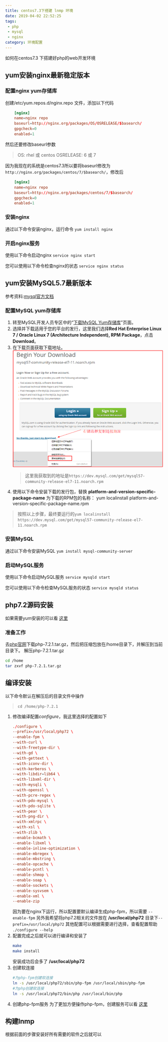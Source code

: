 ```yaml
---
title: centos7.3下搭建 lnmp 环境
date: 2019-04-02 22:52:25
tags: 
 - php
 - mysql
 - nginx
category: 环境配置
---
```


如何在centos7.3 下搭建好php的web开发环境

## yum安装nginx最新稳定版本

### 配置nginx yum存储库
创建/etc/yum.repos.d/nginx.repo 文件，添加以下代码 
```conf
    [nginx]
    name=nginx repo
    baseurl=http://nginx.org/packages/OS/OSRELEASE/$basearch/
    gpgcheck=0
    enabled=1
```
 <!-- more -->

然后还要修改baseurl参数
 >OS: rhel 或 centos
 >OSRELEASE: 6 或 7

因为我现在的系统是centos7.3所以要将baseurl修改为`http://nginx.org/packages/centos/7/$basearch/`，修改后
```conf
    [nginx]
    name=nginx repo
    baseurl=http://nginx.org/packages/centos/7/$basearch/
    gpgcheck=0
    enabled=1
```

### 安装nginx
通过以下命令安装nginx，运行命令 `yum install nginx`

### 开启nginx服务
使用以下命令启动nginx `service nginx start`

您可以使用以下命令检查nginx的状态 `service nginx status`

## yum安装MySQL5.7最新版本
参考资料:[mysql官方文档][1]

### 配置MySQL yum存储库
1. 转至MySQL开发人员专区中的“[下载MySQL Yum存储库][2]”页面。
2. 选择并下载适用于您的平台的发行，这里我们选择**Red Hat Enterprise Linux 7 / Oracle Linux 7 (Architecture Independent), RPM Package**，点击**Download**。
3. 在下载页面获取下载地址。
   ![copy_url.png][3] 
   >这里我获取到的地址是`https://dev.mysql.com/get/mysql57-community-release-el7-11.noarch.rpm`
4. 使用以下命令安装下载的发行包，替换 **platform-and-version-specific-package-name** 为下载的RPM包的名称：
    yum localinstall platform-and-version-specific-package-name.rpm
  >按照以上步骤，最终要运行的`yum localinstall https://dev.mysql.com/get/mysql57-community-release-el7-11.noarch.rpm`

### 安装MySQL
通过以下命令安装MySQL `yum install mysql-community-server`

### 启动MySQL服务
使用以下命令启动MySQL服务 `service mysqld start`

您可以使用以下命令检查MySQL服务的状态 `service mysqld status`

## php7.2源码安装
如果需要yum安装的可以看 [这里][4]

### 准备工作
去[php官网][5]下载php-7.2.1.tar.gz，然后把压缩包放在/home目录下，并解压到当前目录下。
解压php-7.2.1.tar.gz

```bash
cd /home
tar zxvf php-7.2.1.tar.gz
```


## 编译安装
以下命令默认在解压后的目录文件中操作
>`cd /home/php-7.2.1`

1. 修改编译配置*configure*，我这里选择的配置如下
    ```conf
    ./configure \
    --prefix=/usr/local/php72 \
    --enable-fpm \
    --with-curl \
    --with-freetype-dir \
    --with-gd \
    --with-gettext \
    --with-iconv-dir \
    --with-kerberos \
    --with-libdir=lib64 \
    --with-libxml-dir \
    --with-mysqli \
    --with-openssl \
    --with-pcre-regex \
    --with-pdo-mysql \
    --with-pdo-sqlite \
    --with-pear \
    --with-png-dir \
    --with-xmlrpc \
    --with-xsl \
    --with-zlib \
    --enable-bcmath \
    --enable-libxml \
    --enable-inline-optimization \
    --enable-mbregex \
    --enable-mbstring \
    --enable-opcache \
    --enable-pcntl \
    --enable-shmop \
    --enable-soap \
    --enable-sockets \
    --enable-sysvsem \
    --enable-xml \
    --enable-zip
    ```
   因为要在nginx下运行，所以配置要默认编译生成php-fpm，所以需要 `--enable-fpm`
   另外我希望将php7.2相关的文件放在 **/usr/local/php72** 目录下`--prefix=/usr/local/php72`
   其他配置可以根据需要进行选择，查看配置帮助 `./configure --help`
2. 配置完成之后就可以进行编译和安装了
    ```bash
    make
    make install
    ```
   安装成功后会多了 **/usr/local/php72**
3. 创建软连接
    ```bash
    #为php-fpm创建软连接
    ln -s /usr/local/php72/sbin/php-fpm /usr/local/sbin/php-fpm
    #为php创建软连接
    ln -s /usr/local/php72/bin/php /usr/local/bin/php
    ```
4. 创建php-fpm服务
   为了更加方便操作php-fpm，创建服务可以看 [这里][6]

## 构建lnmp
根据前面的步骤安装好所有需要的软件之后就可以


  [1]: https://dev.mysql.com/doc/refman/5.7/en/linux-installation-yum-repo.html
  [2]: http://dev.mysql.com/downloads/repo/yum/
  [3]: /images/1783506500.png
  [4]: https://webtatic.com/
  [5]: http://php.net/downloads.php
  [6]: http://www.yoozo.xin/archives/16.html